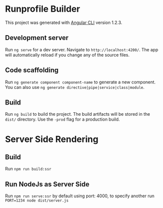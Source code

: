 # Runprofile Builder

This project was generated with [Angular CLI](https://github.com/angular/angular-cli) version 1.2.3.

## Development server

Run `ng serve` for a dev server. Navigate to `http://localhost:4200/`. The app will automatically reload if you change any of the source files.

## Code scaffolding

Run `ng generate component component-name` to generate a new component. You can also use `ng generate directive|pipe|service|class|module`.

## Build

Run `ng build` to build the project. The build artifacts will be stored in the `dist/` directory. Use the `-prod` flag for a production build.

# Server Side Rendering 

## Build

Run `npm run build:ssr`

## Run NodeJs as Server Side

Run `npm run serve:ssr` by default using port: 4000, to specify another run `PORT=1234 node dist/server.js`
